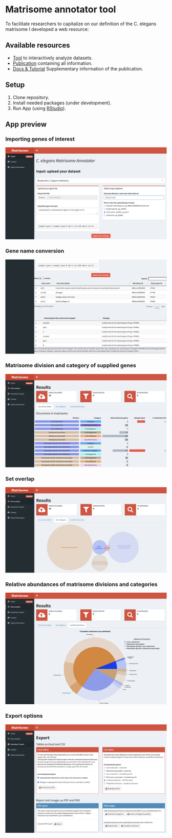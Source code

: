 # Matrisome annotator tool

To facilitate researchers to capitalize on our definition of the C. elegans matrisome I developed a web resource: 

## Available resources
- [Tool](http://ce-matrisome-annotator.permalink.cc) to interactively analyze datasets.
- [Publication](https://doi.org/10.1016/j.mbplus.2018.11.001) containing all information.
- [Docs & Tutorial](https://ars.els-cdn.com/content/image/1-s2.0-S2590028518300012-mmc9.pdf) Supplementary information of the publication.

## Setup
1. Clone repository.
2. Install needed packages (under development).
3. Run App (using [RStudio](https://rstudio.com)).


## App preview

### Importing genes of interest
![Submit your genes of interest](./data/docs/start.png)

### Gene name conversion
![Parsed gene names](./data/docs/parsed.png)

### Matrisome division and category of supplied genes
![Matrisome affiliation](./data/docs/table.png)

### Set overlap
![Overlap with matrisome divisions](./data/docs/venn.png)

### Relative abundances of matrisome divisions and categories
![Relative fractions of sampled list](./data/docs/fractions.png)

### Export options
![Export options](./data/docs/export.png)





